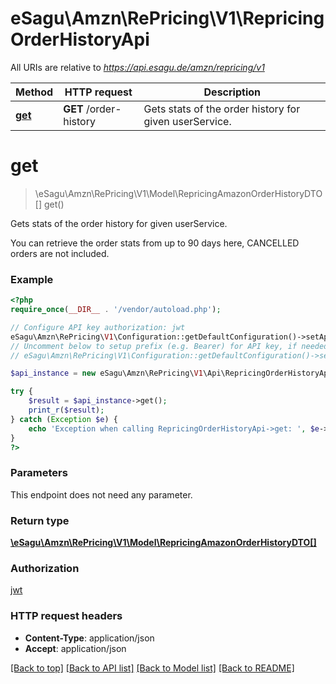# eSagu\Amzn\RePricing\V1\RepricingOrderHistoryApi

All URIs are relative to *https://api.esagu.de/amzn/repricing/v1*

Method | HTTP request | Description
------------- | ------------- | -------------
[**get**](RepricingOrderHistoryApi.md#get) | **GET** /order-history | Gets stats of the order history for given userService.


# **get**
> \eSagu\Amzn\RePricing\V1\Model\RepricingAmazonOrderHistoryDTO[] get()

Gets stats of the order history for given userService.

You can retrieve the order stats from up to 90 days here, CANCELLED orders are not included.

### Example
```php
<?php
require_once(__DIR__ . '/vendor/autoload.php');

// Configure API key authorization: jwt
eSagu\Amzn\RePricing\V1\Configuration::getDefaultConfiguration()->setApiKey('Authorization', 'YOUR_API_KEY');
// Uncomment below to setup prefix (e.g. Bearer) for API key, if needed
// eSagu\Amzn\RePricing\V1\Configuration::getDefaultConfiguration()->setApiKeyPrefix('Authorization', 'Bearer');

$api_instance = new eSagu\Amzn\RePricing\V1\Api\RepricingOrderHistoryApi();

try {
    $result = $api_instance->get();
    print_r($result);
} catch (Exception $e) {
    echo 'Exception when calling RepricingOrderHistoryApi->get: ', $e->getMessage(), PHP_EOL;
}
?>
```

### Parameters
This endpoint does not need any parameter.

### Return type

[**\eSagu\Amzn\RePricing\V1\Model\RepricingAmazonOrderHistoryDTO[]**](../Model/RepricingAmazonOrderHistoryDTO.md)

### Authorization

[jwt](../../README.md#jwt)

### HTTP request headers

 - **Content-Type**: application/json
 - **Accept**: application/json

[[Back to top]](#) [[Back to API list]](../../README.md#documentation-for-api-endpoints) [[Back to Model list]](../../README.md#documentation-for-models) [[Back to README]](../../README.md)

